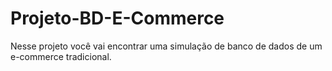 # Projeto-BD-E-Commerce
Nesse projeto você vai encontrar uma simulação de banco de dados de um e-commerce tradicional.
